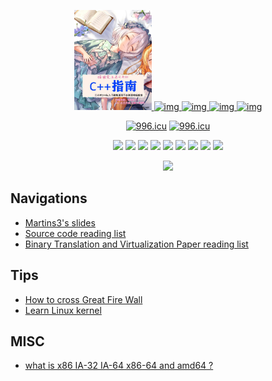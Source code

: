 <p align="center">
  <a href="https://github.com/Martins3">
    <img alt="img" src="./img/ma.png" height="160" />
    <img alt="img" src="https://raw.githubusercontent.com/shuveb/io_uring-by-example/master/public/tux.png" height="160" />
    <img alt="img" src="https://styles.redditmedia.com/t5_2ykcc/styles/image_widget_pifwg495jvr41.png" height="160" />
    <img alt="img" src="https://i.redd.it/3tjmwla59z361.png" height="160" />
    <img alt="img" src="https://i.redd.it/603jratkjfa61.png" height="160" />
  </a>
  <p align="center">
    <a href="https://996.icu"><img src="https://img.shields.io/badge/link-996.icu-red.svg" alt="996.icu" /></a>
    <a href="https://spacevim.org/"><img src="https://spacevim.org/img/build-with-SpaceVim.svg" alt="996.icu" /></a>
  </p>
  <p align="center">
      <img src="https://img.shields.io/badge/OS-Linux-informational?style=flat&logo=linux&logoColor=white&color=2bbc8a" />
      <img src="https://img.shields.io/badge/Editor-NeoVIM-informational?style=flat&logo=vim&logoColor=white&color=2bbc8a" />
      <img src="https://img.shields.io/badge/Shell-Zsh-informational?style=flat&logo=gnu-bash&logoColor=white&color=2bbc8a" />
      <img src="https://img.shields.io/badge/Tools-Git-informational?style=flat&logo=git&logoColor=white&color=2bbc8a" />
      <img src="https://img.shields.io/badge/Code-Python-informational?style=flat&logo=python&logoColor=white&color=2bbc8a" />
      <img src="https://img.shields.io/badge/Code-Golang-informational?style=flat&logo=go&logoColor=white&color=2bbc8a" />
      <img src="https://img.shields.io/badge/Code-Cpp-informational?style=flat&logoColor=white&color=2bbc8a" />
      <img src="https://img.shields.io/badge/Code-C-informational?style=flat&logoColor=white&color=2bbc8a" />
      <img src="https://img.shields.io/badge/Code-Rust-informational?style=flat&logoColor=white&color=2bbc8a" />
  </p>
  <p align="center">
      <img src="https://github-readme-stats.vercel.app/api?username=Martins3" />
  </p>
</p>

## Navigations
- [Martins3's slides](https://martins3.github.io/ppt)
- [Source code reading list](./source-code-reading-list.md)
- [Binary Translation and Virtualization Paper reading list](./paper-reading-list.md)

## Tips
- [How to cross Great Fire Wall](./gfw.md)
- [Learn Linux kernel](./learn-linux-kernel.md)

<!-- ## Reflections -->
<!-- - [Power of continuous thinking](./thinking.md) -->

## MISC
- [what is x86 IA-32 IA-64 x86-64 and amd64 ?](./x86-names.md)
